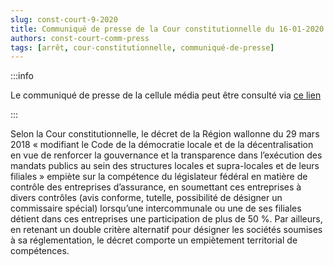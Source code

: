 ```yaml
---   
slug: const-court-9-2020
title: Communiqué de presse de la Cour constitutionnelle du 16-01-2020
authors: const-court-comm-press
tags: [arrêt, cour-constitutionnelle, communiqué-de-presse]
---
```


:::info

Le communiqué de presse de la cellule média peut être consulté via [ce lien](https://www.const-court.be/public/f/2020/2020-009f-info.pdf) 

:::

Selon la Cour constitutionnelle, le décret de la Région wallonne du 29 mars 2018 « modifiant le Code de la démocratie locale et de la décentralisation en vue de renforcer la gouvernance et la transparence dans l’exécution des mandats publics au sein des structures locales et supra-locales et de leurs filiales » empiète sur la compétence du législateur fédéral en matière de contrôle des entreprises d’assurance, en soumettant ces entreprises à divers contrôles (avis conforme, tutelle, possibilité de désigner un commissaire spécial) lorsqu’une intercommunale ou une de ses filiales détient dans ces entreprises une participation de plus de 50 %. Par ailleurs, en retenant un double critère alternatif pour désigner les sociétés soumises à sa réglementation, le décret comporte un empiètement territorial de compétences.
